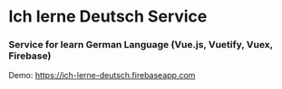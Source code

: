 # Ich lerne Deutsch Service

### Service for learn German Language (Vue.js, Vuetify, Vuex, Firebase)

Demo: https://ich-lerne-deutsch.firebaseapp.com 

